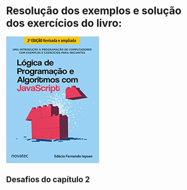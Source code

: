# Resolução dos exemplos e solução dos exercícios do livro:

!['Book cover'](https://github.com/Clara-Pacheco/Logica-de-Programa-o-e-Algoritmos-com-JavaScript/blob/main/book-cover.jpg)

## Desafios do capítulo 2

![]()
<br>
![]()
<br>
![]()
